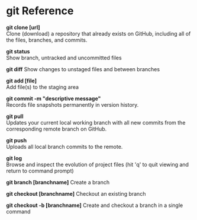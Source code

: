 # git Reference

**git clone [url]**  
Clone (download) a repository that already exists on GitHub, including all of the files, branches, and commits.

**git status**  
Show branch, untracked and uncommitted files

**git diff**
Show changes to unstaged files and between branches

**git add [file]**  
Add file(s) to the staging area

**git commit -m "descriptive message"**  
Records file snapshots permanently in version history.

**git pull**  
Updates your current local working branch with all new commits from the corresponding remote branch on GitHub.

**git push**  
Uploads all local branch commits to the remote.

**git log**  
Browse and inspect the evolution of project files (hit 'q' to quit viewing and return to command prompt)

**git branch [branchname]**
Create a branch

**git checkout [branchname]**
Checkout an existing branch

**git checkout -b [branchname]**
Create and checkout a branch in a single command
